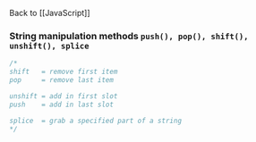 Back to [[JavaScript]]
### String manipulation methods `push(), pop(), shift(), unshift(), splice`

```javascript
/*
shift   = remove first item
pop     = remove last item

unshift = add in first slot
push    = add in last slot

splice  = grab a specified part of a string
*/
```
